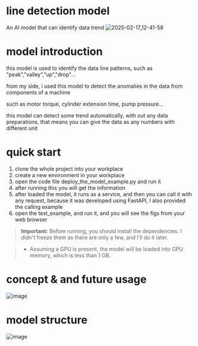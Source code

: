 # line detection model
An AI model that can identify data trend
![2025-02-17_12-41-58](https://github.com/user-attachments/assets/a7e10242-4653-437c-856d-79b2442c078c)
# model introduction

this model is used to identify the data line patterns, such as "peak","valley","up","drop"...

from my side, i used this model to detect the anomalies in the data from components of a machine

such as motor torque, cylinder extension time, pump pressure...

this model can detect some trend automatically, with out any data preparations, that means you can give the data as any numbers with different unit

# quick start

1. clone the whole project into your workplace
2. create a new environment in your workplace
3. open the code file deploy_the_model_example.py and run it
4. after running this you will get the information 
5. after loaded the model, it runs as a service, and then you can call it with any request, because it was developed using FastAPI, I also provided the calling example
6. open the test_example, and run it, and you will see the figs from your web browser

> **Important:**
> Before running, you should install the dependencies. I didn't freeze them as there are only a few, and I'll do it later.

> * Assuming a GPU is present, the model will be loaded into GPU memory, which is less than 1 GB.

# concept & and future usage

![image](https://github.com/user-attachments/assets/92f86de3-02fd-45f9-9c15-c4db38951544)


# model structure

![image](https://github.com/user-attachments/assets/228b057a-2bf7-4d9a-9ea6-b25eff4457d1)
